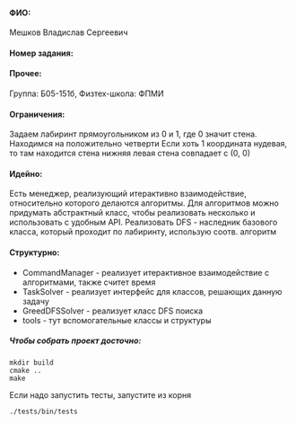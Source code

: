 #### ФИО:
Мешков Владислав Сергеевич
#### Номер задания:

#### Прочее:
Группа: Б05-151б, Физтех-школа: ФПМИ

#### Ограничения:
Задаем лабиринт прямоугольником из 0 и 1, где 0 значит стена.
Находимся на положительно четверти
Если хоть 1 координата нудевая, то там находится стена
нижняя левая стена совпадает с (0, 0)

#### Идейно:
Есть менеджер, реализующий итерактивно взаимодействие, относительно которого делаются алгоритмы.
Для алгоритмов можно придумать абстрактный класс, чтобы реализовать несколько и использовать с удобным API.
Реализовать DFS - наследник базового класса, который проходит по лабиринту, использую соотв. алгоритм

#### Структурно:
- CommandManager - реализует итерактивное взаимодействие с алгоритмами, также считет время
- TaskSolver - реализует интерфейс для классов, решающих данную задачу
- GreedDFSSolver - реализует класс DFS поиска
- tools - тут вспомогательные классы и структуры


##### Чтобы собрать проект досточно:
```
mkdir build
cmake ..
make
```

Если надо запустить тесты, запустите из корня
```
./tests/bin/tests
```